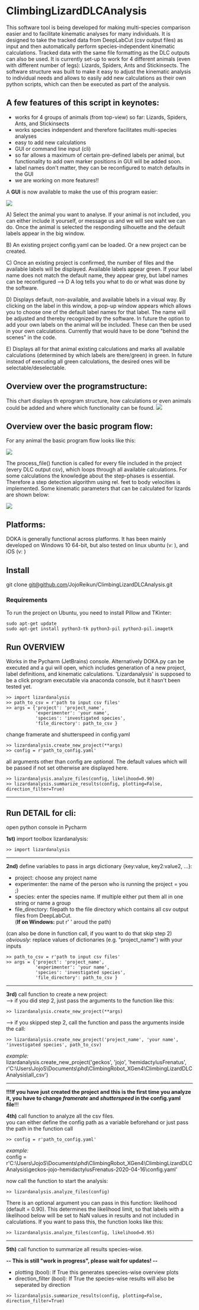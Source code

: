# ClimbingLizardDLCAnalysis
This software tool is being developed for making multi-species comparison easier and to facilitate kinematic analyses for many individuals. 
It is designed to take the tracked data from DeepLabCut (csv output files) as input and then automatically perform species-independent kinematic calculations.
Tracked data with the same file formatting as the DLC outputs can also be used.
It is currently set-up to work for 4 different animals (even with different number of legs): Lizards, Spiders, Ants and Stickinsects.
The software structure was built to make it easy to adjust the kinematic analysis to individual needs and allows to easily add new calculations as their own python scripts, which can then be executed as part of the analysis.

## A few features of this script in keynotes:
- works for 4 groups of animals (from top-view) so far: Lizards, Spiders, Ants, and Stickinsects
- works species independent and therefore facilitates multi-species analyses
- easy to add new calculations
- GUI or command line input (cli)
- so far allows a maximum of certain pre-defined labels per animal, but functionality to add own marker positions in GUI will be added soon.
- label names don't matter, they can be reconfigured to match defaults in the GUI
- we are working on more features!!

A **GUI** is now available to make the use of this program easier:

![](DOKA_gui_docu.jpg)

A) Select the animal you want to analyse. If your animal is not included, you can either include it yourself, or message us and we will see waht we can do.
Once the animal is selected the responding silhouette and the default labels appear in the big window.

B) An existing project config.yaml can be loaded. Or a new project can be created. 

C) Once an existing project is confirmed, the number of files and the available labels will be displayed. Available labels appear green. If your label name does not match the default name, they appear grey, but label names can be reconfigured --> D
A log tells you what to do or what was done by the software.

D) Displays default, non-available, and available labels in a visual way. By clicking on the label in this window, a pop-up window appears which allows you to choose one of the default label names for that label. The name will be adjusted and thereby recognized by the software. 
In future the option to add your own labels on the animal will be included. These can then be used in your own calculations. Currently that would have to be done "behind the scenes" in the code.

E) Displays all for that animal existing calculations and marks all available calculations (determined by which labels are there/green) in green.
In future instead of executing all green calculations, the desired ones will be selectable/deselectable.

## Overview over the programstructure:
This chart displays th eprogram structure, how calculations or even animals could be added and where which functionality can be found.
![](images/Program_structure_chart.jpg)


## Overview over the basic program flow:
For any animal the basic program flow looks like this:

![](images/DLC_analysis_script_flowchart.jpg)

The process_file() function is called for every file included in the project (every DLC output csv), which loops through 
all available calculations. For some calculations the knowledge about the step-phases is essential. Therefore a 
step detection algorithm using rel. feet to body velocities is implemented.
Some kinematic parameters that can be calculated for lizards are shown below:

![](images/KinematicCalculations.jpg)

## Platforms:
DOKA is generally functional across platforms. It has been mainly developed on Windows 10 64-bit, but also tested on linux ubuntu (v: ), and iOS (v: )

## Install
git clone git@github.com/JojoReikun/ClimbingLizardDLCAnalysis.git

### Requirements
To run the project on Ubuntu, you need to install Pillow and TKinter:
```
sudo apt-get update
sudo apt-get install python3-tk python3-pil python3-pil.imagetk
```


## Run OVERVIEW
Works in the Pycharm (JetBrains) console. Alternatively DOKA.py can be executed and a gui will open, which includes generation of a new project, label definitions, and kinematic calculations. 'Lizardanalysis' is supposed to be a click program executable via anaconda console, but it hasn't been tested yet.
```
>> import lizardanalysis
>> path_to_csv = r'path to input csv files'
>> args = {'project': 'project_name',
           'experimenter': 'your name',
           'species': 'investigated species',
           'file_directory': path_to_csv }
```
change framerate and shutterspeed in config.yaml
```
>> lizardanalysis.create_new_project(**args)
>> config = r'path_to_config.yaml'
```
all arguments other than config are _optional_. The default values which will be passed if not set otherwise are displayed here.
```
>> lizardanalysis.analyze_files(config, likelihood=0.90)
>> lizardanalysis.summarize_results(config, plotting=False, direction_filter=True)
```

---
## Run DETAIL for cli:

open python console in Pycharm

**1st)** import toolbox lizardanalysis: 
```
>> import lizardanalysis
```
---
**2nd)** define variables to pass in args dictionary {key:value, key2:value2, ...}:  
* project: choose any project name
* experimenter: the name of the person who is running the project = you ;)
* species: enter the species name. If multiple either put them all in one string or name a group
* file_directory: filepath to the file directory which contains all csv output files from DeepLabCut.\
(__If on Windows:__ put r' ' aroud the path)

(can also be done in function call, if you want to do that skip step 2)  
_obviously:_ replace values of dictionaries (e.g. "project_name") with your inputs
```
>> path_to_csv = r'path to input csv files'
>> args = {'project': 'project_name',
           'experimenter': 'your name',
           'species': 'investigated species',
           'file_directory': path_to_csv }
```
---
**3rd)** call function to create a new project:  
--> if you did step 2, just pass the arguments to the function like this:
```
>> lizardanalysis.create_new_project(**args)
```
--> if you skipped step 2, call the function and pass the arguments inside the call:
```
>> lizardanalysis.create_new_project('project_name', 'your name', 'investigated species', path_to_csv)
```
*example:*\
 lizardanalysis.create_new_project('geckos', 'jojo', 'hemidactylusFrenatus', r'C:\Users\JojoS\Documents\phd\ClimbingRobot_XGen4\ClimbingLizardDLCAnalysis\all_csv')

---
**!!!If you have just created the project and this is the first time you analyze it, you have to change _framerate_ and _shutterspeed_ in the config.yaml file**!!!

**4th)** call function to analyze all the csv files.\
you can either define the config path as a variable beforehand or just pass the path in the function call
```
>> config = r'path_to_config.yaml'
```
*example:*\
config = r'C:\Users\JojoS\Documents\phd\ClimbingRobot_XGen4\ClimbingLizardDLCAnalysis\geckos-jojo-hemidactylusFrenatus-2020-04-16\config.yaml'

now call the function to start the analysis:
```
>> lizardanalysis.analyze_files(config)
```
There is an optional argument you can pass in this function: likelihood (default = 0.90).
This determines the likelihood limit, so that labels with a likelihood below will be set to NaN values in results 
and not included in calculations. If you want to pass this, the function looks like this:
```
>> lizardanalysis.analyze_files(config, likelihood=0.95)
```

---
**5th)** call function to summarize all results species-wise.

**-- This is still "work in progress", please wait for updates! --**
* plotting (bool): If True this generates speecies-wise overview plots
* direction_filter (bool): If True the species-wise results will also be seperated by direction
```
>> lizardanalysis.summarize_results(config, plotting=False, direction_filter=True)
```
